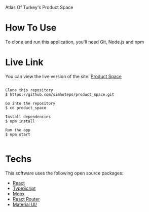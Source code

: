 Atlas Of Turkey's Product Space

# How To Use
To clone and run this application, you'll need Git, Node.js and npm

#  Live Link
You can view the live version of the site:  <a href="https://main--urunuzayi.netlify.app/home">Product Space</a>

```

Clone this repository
$ https://github.com/simhoteps/product_space.git

Go into the repository
$ cd product_space

Install dependencies
$ npm install

Run the app
$ npm start


```

# Techs </br>
This software uses the following open source packages:
<ul>
<li> <a href="https://react.dev/">React</a></li> 
<li> <a href="https://www.typescriptlang.org/">TypeScript</a>  </li> 
<li> <a href="https://mobx.js.org/README.html">Mobx</a>  </li>
<li> <a href="https://reactrouter.com/en/main"> React Router</a> </li>
<li> <a href="https://mui.com/material-ui/getting-started/installation/">Material UI/</a></li>
  
</ul>

